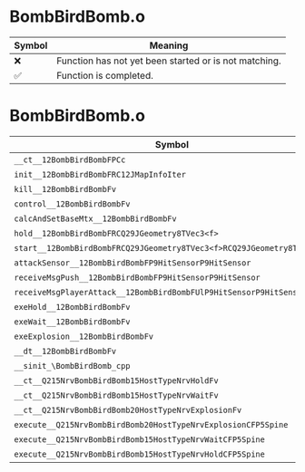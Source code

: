 # BombBirdBomb.o
| Symbol | Meaning 
| ------------- | ------------- 
| :x: | Function has not yet been started or is not matching. 
| :white_check_mark: | Function is completed. 


# BombBirdBomb.o
| Symbol | Decompiled? |
| ------------- | ------------- |
| `__ct__12BombBirdBombFPCc` | :x: |
| `init__12BombBirdBombFRC12JMapInfoIter` | :x: |
| `kill__12BombBirdBombFv` | :x: |
| `control__12BombBirdBombFv` | :x: |
| `calcAndSetBaseMtx__12BombBirdBombFv` | :x: |
| `hold__12BombBirdBombFRCQ29JGeometry8TVec3<f>` | :x: |
| `start__12BombBirdBombFRCQ29JGeometry8TVec3<f>RCQ29JGeometry8TVec3<f>` | :x: |
| `attackSensor__12BombBirdBombFP9HitSensorP9HitSensor` | :x: |
| `receiveMsgPush__12BombBirdBombFP9HitSensorP9HitSensor` | :x: |
| `receiveMsgPlayerAttack__12BombBirdBombFUlP9HitSensorP9HitSensor` | :x: |
| `exeHold__12BombBirdBombFv` | :x: |
| `exeWait__12BombBirdBombFv` | :x: |
| `exeExplosion__12BombBirdBombFv` | :x: |
| `__dt__12BombBirdBombFv` | :x: |
| `__sinit_\BombBirdBomb_cpp` | :x: |
| `__ct__Q215NrvBombBirdBomb15HostTypeNrvHoldFv` | :x: |
| `__ct__Q215NrvBombBirdBomb15HostTypeNrvWaitFv` | :x: |
| `__ct__Q215NrvBombBirdBomb20HostTypeNrvExplosionFv` | :x: |
| `execute__Q215NrvBombBirdBomb20HostTypeNrvExplosionCFP5Spine` | :x: |
| `execute__Q215NrvBombBirdBomb15HostTypeNrvWaitCFP5Spine` | :x: |
| `execute__Q215NrvBombBirdBomb15HostTypeNrvHoldCFP5Spine` | :x: |
